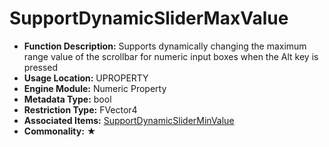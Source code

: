 # SupportDynamicSliderMaxValue

- **Function Description:** Supports dynamically changing the maximum range value of the scrollbar for numeric input boxes when the Alt key is pressed
- **Usage Location:** UPROPERTY
- **Engine Module:** Numeric Property
- **Metadata Type:** bool
- **Restriction Type:** FVector4
- **Associated Items:** [SupportDynamicSliderMinValue](SupportDynamicSliderMinValue/SupportDynamicSliderMinValue.md)
- **Commonality:** ★